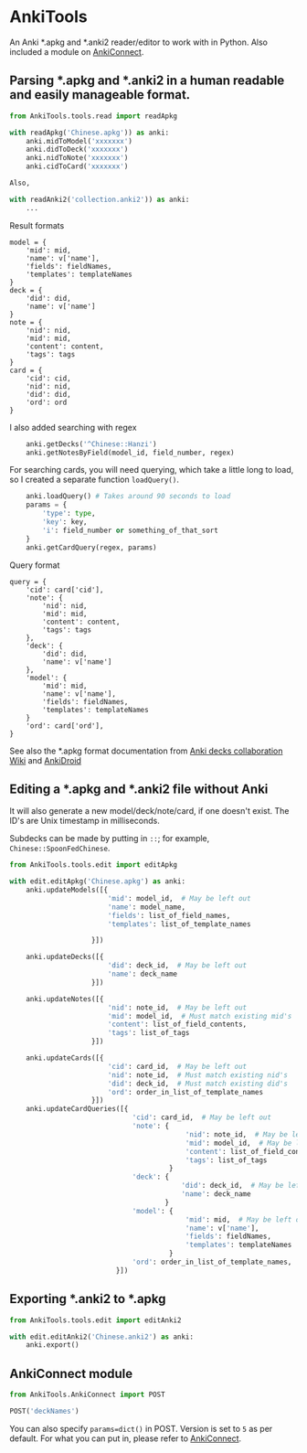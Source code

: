 # AnkiTools

An Anki \*.apkg and \*.anki2 reader/editor to work with in Python. Also included a module on [AnkiConnect](https://github.com/FooSoft/anki-connect).

## Parsing \*.apkg and \*.anki2 in a human readable and easily manageable format.

```python
from AnkiTools.tools.read import readApkg

with readApkg('Chinese.apkg')) as anki:
    anki.midToModel('xxxxxxx')
    anki.didToDeck('xxxxxxx')
    anki.nidToNote('xxxxxxx')
    anki.cidToCard('xxxxxxx')

Also,

with readAnki2('collection.anki2')) as anki:
    ...
```

Result formats
```
model = {
    'mid': mid,
    'name': v['name'],
    'fields': fieldNames,
    'templates': templateNames
}
deck = {
    'did': did,
    'name': v['name']
}
note = {
    'nid': nid,
    'mid': mid,
    'content': content,
    'tags': tags
}
card = {
    'cid': cid,
    'nid': nid,
    'did': did,
    'ord': ord
}
```

I also added searching with regex
```python
    anki.getDecks('^Chinese::Hanzi')
    anki.getNotesByField(model_id, field_number, regex)
```

For searching cards, you will need querying, which take a little long to load, so I created a separate function `loadQuery()`.
```python
    anki.loadQuery() # Takes around 90 seconds to load
    params = {
        'type': type,
        'key': key,
        'i': field_number or something_of_that_sort
    }
    anki.getCardQuery(regex, params)
```

Query format
```
query = {
    'cid': card['cid'],
    'note': {
        'nid': nid,
        'mid': mid,
        'content': content,
        'tags': tags
    },
    'deck': {
        'did': did,
        'name': v['name']
    },
    'model': {
        'mid': mid,
        'name': v['name'],
        'fields': fieldNames,
        'templates': templateNames
    }
    'ord': card['ord'],
}
```

See also the \*.apkg format documentation from [Anki decks collaboration Wiki](http://decks.wikia.com/wiki/Anki_APKG_format_documentation) and [AnkiDroid](https://github.com/ankidroid/Anki-Android/wiki/Database-Structure)

## Editing a \*.apkg and \*.anki2 file without Anki

It will also generate a new model/deck/note/card, if one doesn't exist. The ID's are Unix timestamp in milliseconds.

Subdecks can be made by putting in `::`; for example, `Chinese::SpoonFedChinese`.

```python
from AnkiTools.tools.edit import editApkg

with edit.editApkg('Chinese.apkg') as anki:
    anki.updateModels([{
                        'mid': model_id,  # May be left out
                        'name': model_name,
                        'fields': list_of_field_names,
                        'templates': list_of_template_names

                    }])

    anki.updateDecks([{
                        'did': deck_id,  # May be left out
                        'name': deck_name
                    }])

    anki.updateNotes([{
                        'nid': note_id,  # May be left out
                        'mid': model_id,  # Must match existing mid's
                        'content': list_of_field_contents,
                        'tags': list_of_tags
                    }])

    anki.updateCards([{
                        'cid': card_id,  # May be left out
                        'nid': note_id,  # Must match existing nid's
                        'did': deck_id,  # Must match existing did's
                        'ord': order_in_list_of_template_names
                    }])
    anki.updateCardQueries([{
                              'cid': card_id,  # May be left out
                              'note': {
                                           'nid': note_id,  # May be left out
                                           'mid': model_id,  # May be left out
                                           'content': list_of_field_contents,
                                           'tags': list_of_tags
                                       }
                              'deck': {
                                          'did': deck_id,  # May be left out
                                          'name': deck_name
                                      }
                              'model': {
                                           'mid': mid,  # May be left out
                                           'name': v['name'],
                                           'fields': fieldNames,
                                           'templates': templateNames
                                       }
                              'ord': order_in_list_of_template_names,
                          }])
```

## Exporting \*.anki2 to \*.apkg

```python
from AnkiTools.tools.edit import editAnki2

with edit.editAnki2('Chinese.anki2') as anki:
    anki.export()
```

## AnkiConnect module

```python
from AnkiTools.AnkiConnect import POST

POST('deckNames')
```

You can also specify `params=dict()` in POST. Version is set to `5` as per default. For what you can put in, please refer to [AnkiConnect](https://github.com/FooSoft/anki-connect).
